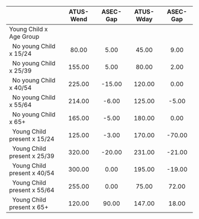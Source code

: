 
|                      |    ATUS-Wend |     ASEC-Gap |    ATUS-Wday |     ASEC-Gap |
| -------------------- | :----------: | :----------: | :----------: | :----------: |
| Young Child x Age Group |              |              |              |              |
| &nbsp;&nbsp;No young Child x 15/24 |        80.00 |         5.00 |        45.00 |         9.00 |
| &nbsp;&nbsp;No young Child x 25/39 |       155.00 |         5.00 |        80.00 |         2.00 |
| &nbsp;&nbsp;No young Child x 40/54 |       225.00 |       -15.00 |       120.00 |         0.00 |
| &nbsp;&nbsp;No young Child x 55/64 |       214.00 |        -6.00 |       125.00 |        -5.00 |
| &nbsp;&nbsp;No young Child x 65+ |       165.00 |        -5.00 |       180.00 |         0.00 |
| &nbsp;&nbsp;Young Child present x 15/24 |       125.00 |        -3.00 |       170.00 |       -70.00 |
| &nbsp;&nbsp;Young Child present x 25/39 |       320.00 |       -20.00 |       231.00 |       -21.00 |
| &nbsp;&nbsp;Young Child present x 40/54 |       300.00 |         0.00 |       195.00 |       -19.00 |
| &nbsp;&nbsp;Young Child present x 55/64 |       255.00 |         0.00 |        75.00 |        72.00 |
| &nbsp;&nbsp;Young Child present x 65+ |       120.00 |        90.00 |       147.00 |        18.00 |

